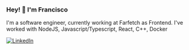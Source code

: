 ### Hey! 👋 I'm Francisco 

I'm a software engineer, currently working at Farfetch as Frontend. I've worked with NodeJS, Javascript/Typescript, React, C++, Docker

[![LinkedIn](https://img.shields.io/badge/-LinkedIn-blue?style=flat&logo=linkedin&logoColor=white)](https://www.linkedin.com/in/fmiguelt/)


<!--
### Skills
NodeJS | Javascript | Typescript | React | C++ | Docker
-->



<!-- ### Education 
Master's degree in Electrical and Computer Engineering at University Of Coimbra -->

<!--
**fmiguelt/fmiguelt** is a ✨ _special_ ✨ repository because its `README.md` (this file) appears on your GitHub profile.

Here are some ideas to get you started:

- 🔭 I’m currently working on ...
- 🌱 I’m currently learning ...
- 👯 I’m looking to collaborate on ...
- 🤔 I’m looking for help with ...
- 💬 Ask me about ...
- 📫 How to reach me: ...
- 😄 Pronouns: ...
- ⚡ Fun fact: ...
-->
